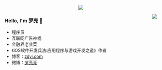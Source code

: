 <p align="center">
  <img src="https://github-profile-trophy.vercel.app/?username=wuleying&theme=flat">
</p>
<p>
  <img align="right" src="https://github-readme-stats.vercel.app/api?username=wuleying&show_icons=true&icon_color=805AD5&text_color=718096&bg_color=ffffff&hide_title=true" />
</p>

### Hello, I'm 罗亮 👋

- 程序员 
- 互联网广告神棍
- 金融界老韭菜
- 《iOS软件开发兵法:应用程序与游戏开发之道》作者
- 博客：[zdyi.com](http://zdyi.com)
- 微博：[罗亮亮](https://weibo.com/208366565)

